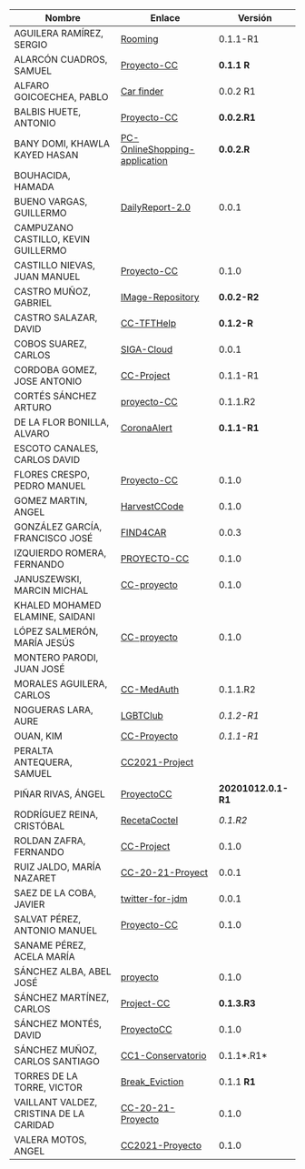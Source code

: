 | Nombre | Enlace | Versión |
|--------|--------|---------|
|AGUILERA RAMÍREZ, SERGIO | [Rooming](https://github.com/Aguilera4/Rooming) |0.1.1-R1 |
|ALARCÓN CUADROS, SAMUEL | [Proyecto-CC](https://github.com/kaizensamuel/Proyecto-CC-20-21)| **0.1.1 R**|
|ALFARO GOICOECHEA, PABLO | [Car finder](https://github.com/pabloalfaro/Car-finder)| 0.0.2 R1|
|BALBIS HUETE, ANTONIO | [Proyecto-CC](https://github.com/antobalbis/CC-20-21-antoniobalbis) |**0.0.2.R1**|
|BANY DOMI, KHAWLA KAYED HASAN | [PC-OnlineShopping-application](https://github.com/khawla-banydomi/PC-OnlineShopping-application) | **0.0.2.R** |
|BOUHACIDA, HAMADA | | |
|BUENO VARGAS, GUILLERMO | [DailyReport-2.0](https://github.com/Guillergood/DailyReport-2.0) | 0.0.1 |
|CAMPUZANO CASTILLO, KEVIN GUILLERMO | | |
|CASTILLO NIEVAS, JUAN MANUEL | [Proyecto-CC](https://github.com/Jumacasni/Proyecto-CC) | 0.1.0 |
|CASTRO MUÑOZ, GABRIEL  |[IMage-Repository](https://github.com/GabCas28/Image-Repository) | **0.0.2-R2**|
|CASTRO SALAZAR, DAVID | [CC-TFTHelp](https://github.com/DADSILVER/CC-TFTHelp) | **0.1.2-R** |
|COBOS SUAREZ, CARLOS | [SIGA-Cloud](https://github.com/kcobos/SIGA-Cloud) | 0.0.1 |
|CORDOBA GOMEZ, JOSE ANTONIO |  [CC-Project](https://github.com/pepitoenpeligro/CC-Project) |  0.1.1-R1  |
|CORTÉS SÁNCHEZ ARTURO  | [proyecto-CC](https://github.com/arturocs/proyecto-CC) | 0.1.1.R2 |
|DE LA FLOR BONILLA, ALVARO | [CoronaAlert](https://github.com/alvarodelaflor/CoronaAlert) | **0.1.1-R1** |
|ESCOTO CANALES, CARLOS DAVID | | |
|FLORES CRESPO, PEDRO MANUEL | [Proyecto-CC](https://github.com/PedroMFC/Proyecto-CC) | 0.1.0 |
|GOMEZ MARTIN, ANGEL | [HarvestCCode](https://github.com/harvestcore/HarvestCCode) | 0.1.0 |
|GONZÁLEZ GARCÍA, FRANCISCO JOSÉ | [FIND4CAR](https://github.com/Neo-Stark/FIND4CAR) | 0.0.3 |
|IZQUIERDO ROMERA, FERNANDO  | [PROYECTO-CC](https://github.com/fer227/PROYECTO-CC) | 0.1.0 |
|JANUSZEWSKI, MARCIN MICHAL | [CC-proyecto](https://github.com/januszewskimar/CC-proyecto)| 0.1.0 |
|KHALED MOHAMED ELAMINE, SAIDANI | | |
|LÓPEZ SALMERÓN, MARÍA JESÚS | [CC-proyecto](https://github.com/mjls130598/CC-proyecto) |0.1.0 | 
|MONTERO PARODI, JUAN JOSÉ | | |
|MORALES AGUILERA, CARLOS | [CC-MedAuth](https://github.com/Carlosma7/CC-MedAuth) | 0.1.1.R2 |
|NOGUERAS LARA, AURE | [LGBTClub](https://github.com/aure-nogueras/LGBTClub) | *0.1.2-R1* |
|OUAN, KIM | [CC-Proyecto](https://github.com/ouank/CC-proyecto) | *0.1.1-R1* |
|PERALTA ANTEQUERA, SAMUEL | [CC2021-Project](https://github.com/Samius1/CC2021-Project) | |
|PIÑAR RIVAS, ÁNGEL | [ProyectoCC](https://github.com/Anglepi/ProyectoCC) | **20201012.0.1-R1** |
|RODRÍGUEZ REINA, CRISTÓBAL | [RecetaCoctel](https://github.com/cr13/RecetaCoctel) | *0.1.R2* |
|ROLDAN ZAFRA, FERNANDO | [CC-Project](https://github.com/FernandoRoldan93/CC-Project) | 0.1.0 |
|RUIZ JALDO, MARÍA NAZARET |[CC-20-21-Proyect](https://github.com/NazaretRJ/CC-2021-Project.git) |0.0.1 |
|SAEZ DE LA COBA, JAVIER| [twitter-for-jdm](https://github.com/jscoba/twitter-for-jdm) | 0.0.1 |
|SALVAT PÉREZ, ANTONIO MANUEL | [Proyecto-CC](https://github.com/antoniosp7/Proyecto-CC) | 0.1.0 |
|SANAME PÉREZ, ACELA MARÍA | | |
|SÁNCHEZ ALBA, ABEL JOSÉ | [proyecto](https://github.com/ajalba/proyecto) | 0.1.0 |
|SÁNCHEZ MARTÍNEZ, CARLOS | [Project-CC](https://github.com/CharlySM/Proyecto_CC-20-21) | **0.1.3.R3** |
|SÁNCHEZ MONTÉS, DAVID | [ProyectoCC](https://github.com/Nastard/ProyectoCC) | 0.1.0 |
|SÁNCHEZ MUÑOZ, CARLOS SANTIAGO | [CC1-Conservatorio](https://github.com/Carlossamu7/CC1-Conservatorio) | 0.1.1*.R1* |
|TORRES DE LA TORRE, VICTOR| [Break_Eviction](https://github.com/victorTorres92/Break_Eviction)|0.1.1 **R1** |
|VAILLANT VALDEZ, CRISTINA DE LA CARIDAD |[CC-20-21-Proyecto](https://github.com/ccvaillant1992/CC-20-21-Proyecto) |0.1.0 |
|VALERA MOTOS, ANGEL |[CC2021-Proyecto](https://github.com/AngelValera/CC2021-Proyecto) |0.1.0 |

